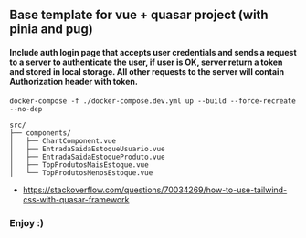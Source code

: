 ## Base template for vue + quasar project (with pinia and pug)

#### Include auth login page that accepts user credentials and sends a request to a server to authenticate the user, if user is OK, server return a token and stored in local storage. All other requests to the server will contain Authorization header with token.

`docker-compose -f ./docker-compose.dev.yml up --build --force-recreate --no-dep`

```
src/
├── components/
│   ├── ChartComponent.vue
│   ├── EntradaSaidaEstoqueUsuario.vue
│   ├── EntradaSaidaEstoqueProduto.vue
│   ├── TopProdutosMaisEstoque.vue
│   └── TopProdutosMenosEstoque.vue
```

- https://stackoverflow.com/questions/70034269/how-to-use-tailwind-css-with-quasar-framework

### Enjoy :)
